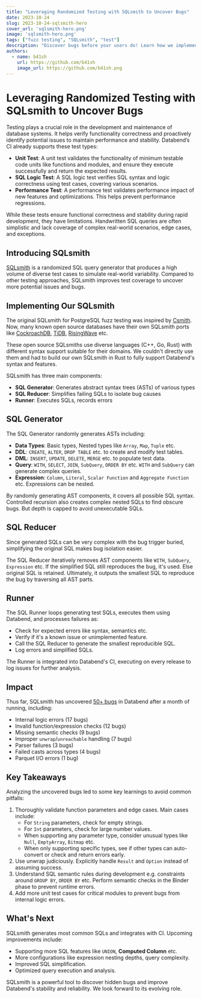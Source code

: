 ```yaml
---
title: "Leveraging Randomized Testing with SQLsmith to Uncover Bugs"
date: 2023-10-24
slug: 2023-10-24-sqlsmith-hero
cover_url: 'sqlsmith-hero.png'
image: 'sqlsmith-hero.png'
tags: ["fuzz testing", "SQLsmith", "test"]
description: "Discover bugs before your users do! Learn how we implement our SQLsmith, a randomized SQL test generator, to find bugs in Databend."
authors:
  - name: b41sh
    url: https://github.com/b41sh
    image_url: https://github.com/b41sh.png
---
```


# Leveraging Randomized Testing with SQLsmith to Uncover Bugs

Testing plays a crucial role in the development and maintenance of database systems. It helps verify functionality correctness and proactively identify potential issues to maintain performance and stability. Databend’s CI already supports these test types:

- **Unit Test**: A unit test validates the functionality of minimum testable code units like functions and modules, and ensure they execute successfully and return the expected results.
- **SQL Logic Test**: A SQL logic test verifies SQL syntax and logic correctness using test cases, covering various scenarios.
- **Performance Test**: A performance test validates performance impact of new features and optimizations. This helps prevent performance regressions.

While these tests ensure functional correctness and stability during rapid development, they have limitations. Handwritten SQL queries are often simplistic and lack coverage of complex real-world scenarios, edge cases, and exceptions.

## Introducing SQLsmith

[SQLsmith](https://github.com/anse1/sqlsmith) is a randomized SQL query generator that produces a high volume of diverse test cases to simulate real-world variability. Compared to other testing approaches, SQLsmith improves test coverage to uncover more potential issues and bugs.

## Implementing Our SQLsmith

The original SQLsmith for PostgreSQL fuzz testing was inspired by [Csmith](https://github.com/csmith-project/csmith). Now, many known open source databases have their own SQLsmith ports like [CockroachDB](https://github.com/cockroachdb/cockroach/blob/master/pkg/workload/sqlsmith/sqlsmith.go), [TiDB](https://github.com/PingCAP-QE/go-sqlsmith), [RisingWave](https://github.com/risingwavelabs/risingwave/tree/main/src/tests/sqlsmith) etc. 

These open source SQLsmiths use diverse languages (C++, Go, Rust) with different syntax support suitable for their domains. We couldn't directly use them and had to build our own SQLsmith in Rust to fully support Databend's syntax and features.

SQLsmith has three main components:

- **SQL Generator**: Generates abstract syntax trees (ASTs) of various types
- **SQL Reducer**: Simplifies failing SQLs to isolate bug causes
- **Runner**: Executes SQLs, records errors 

## SQL Generator

The SQL Generator randomly generates ASTs including:

- **Data Types**: Basic types, Nested types like `Array`, `Map`, `Tuple` etc.
- **DDL**: `CREATE`, `ALTER`, `DROP TABLE` etc. to create and modify test tables.
- **DML**: `INSERT`, `UPDATE`, `DELETE`, `MERGE` etc. to populate test data.
- **Query**: `WITH`, `SELECT`, `JOIN`, `SubQuery`, `ORDER BY` etc. `WITH` and `SubQuery` can generate complex queries.
- **Expression**: `Column`, `Literal`, `Scalar Function` and `Aggregate Function` etc. Expressions can be nested.

By randomly generating AST components, it covers all possible SQL syntax. Controlled recursion also creates complex nested SQLs to find obscure bugs. But depth is capped to avoid unexecutable SQLs.

## SQL Reducer

Since generated SQLs can be very complex with the bug trigger buried, simplifying the original SQL makes bug isolation easier.

The SQL Reducer iteratively removes AST components like `WITH`, `SubQuery`, `Expression` etc. If the simplified SQL still reproduces the bug, it's used. Else original SQL is retained. Ultimately, it outputs the smallest SQL to reproduce the bug by traversing all AST parts.

## Runner 

The SQL Runner loops generating test SQLs, executes them using Databend, and processes failures as:

- Check for expected errors like syntax, semantics etc.
- Verify if it's a known issue or unimplemented feature.
- Call the SQL Reducer to generate the smallest reproducible SQL.
- Log errors and simplified SQLs.

The Runner is integrated into Databend's CI, executing on every release to log issues for further analysis.

## Impact

Thus far, SQLsmith has uncovered [50+ bugs](https://github.com/datafuselabs/databend/issues?q=is%3Aissue+label%3Afound-by-sqlsmith) in Databend after a month of running, including:
  
- Internal logic errors (17 bugs)
- Invalid function/expression checks (12 bugs)  
- Missing semantic checks (9 bugs)
- Improper `unwrap`/`unreachable` handling (7 bugs) 
- Parser failures (3 bugs)
- Failed casts across types (4 bugs)
- Parquet I/O errors (1 bug)

## Key Takeaways

Analyzing the uncovered bugs led to some key learnings to avoid common pitfalls:

1. Thoroughly validate function parameters and edge cases. Main cases include:
   - For `String` parameters, check for empty strings.
   - For `Int` parameters, check for large number values.
   - When supporting any parameter type, consider unusual types like `Null`, `EmptyArray`, `Bitmap` etc.
   - When only supporting specific types, see if other types can auto-convert or check and return errors early.
2. Use unwrap judiciously. Explicitly handle `Result` and `Option` instead of assuming success.
3. Understand SQL semantic rules during development e.g. constraints around `GROUP BY`, `ORDER BY` etc. Perform semantic checks in the Binder phase to prevent runtime errors.
4. Add more unit test cases for critical modules to prevent bugs from internal logic errors.

## What's Next

SQLsmith generates most common SQLs and integrates with CI. Upcoming improvements include:

- Supporting more SQL features like `UNION`, **Computed Column** etc.
- More configurations like expression nesting depths, query complexity.
- Improved SQL simplification.
- Optimized query execution and analysis.

SQLsmith is a powerful tool to discover hidden bugs and improve Databend's stability and reliability. We look forward to its evolving role.